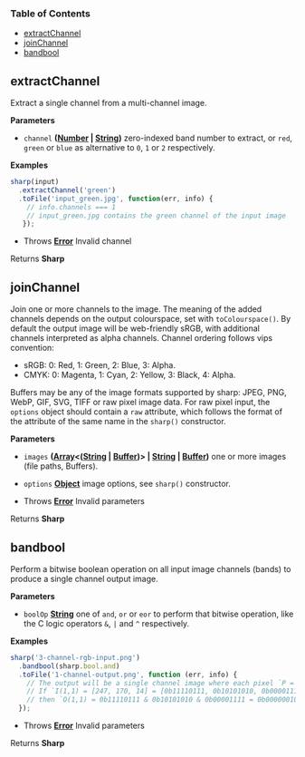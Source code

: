 <!-- Generated by documentation.js. Update this documentation by updating the source code. -->

### Table of Contents

-   [extractChannel][1]
-   [joinChannel][2]
-   [bandbool][3]

## extractChannel

Extract a single channel from a multi-channel image.

**Parameters**

-   `channel` **([Number][4] \| [String][5])** zero-indexed band number to extract, or `red`, `green` or `blue` as alternative to `0`, `1` or `2` respectively.

**Examples**

```javascript
sharp(input)
  .extractChannel('green')
  .toFile('input_green.jpg', function(err, info) {
    // info.channels === 1
    // input_green.jpg contains the green channel of the input image
   });
```

-   Throws **[Error][6]** Invalid channel

Returns **Sharp** 

## joinChannel

Join one or more channels to the image.
The meaning of the added channels depends on the output colourspace, set with `toColourspace()`.
By default the output image will be web-friendly sRGB, with additional channels interpreted as alpha channels.
Channel ordering follows vips convention:

-   sRGB: 0: Red, 1: Green, 2: Blue, 3: Alpha.
-   CMYK: 0: Magenta, 1: Cyan, 2: Yellow, 3: Black, 4: Alpha.

Buffers may be any of the image formats supported by sharp: JPEG, PNG, WebP, GIF, SVG, TIFF or raw pixel image data.
For raw pixel input, the `options` object should contain a `raw` attribute, which follows the format of the attribute of the same name in the `sharp()` constructor.

**Parameters**

-   `images` **([Array][7]&lt;([String][5] \| [Buffer][8])> | [String][5] \| [Buffer][8])** one or more images (file paths, Buffers).
-   `options` **[Object][9]** image options, see `sharp()` constructor.


-   Throws **[Error][6]** Invalid parameters

Returns **Sharp** 

## bandbool

Perform a bitwise boolean operation on all input image channels (bands) to produce a single channel output image.

**Parameters**

-   `boolOp` **[String][5]** one of `and`, `or` or `eor` to perform that bitwise operation, like the C logic operators `&`, `|` and `^` respectively.

**Examples**

```javascript
sharp('3-channel-rgb-input.png')
  .bandbool(sharp.bool.and)
  .toFile('1-channel-output.png', function (err, info) {
    // The output will be a single channel image where each pixel `P = R & G & B`.
    // If `I(1,1) = [247, 170, 14] = [0b11110111, 0b10101010, 0b00001111]`
    // then `O(1,1) = 0b11110111 & 0b10101010 & 0b00001111 = 0b00000010 = 2`.
  });
```

-   Throws **[Error][6]** Invalid parameters

Returns **Sharp** 

[1]: #extractchannel

[2]: #joinchannel

[3]: #bandbool

[4]: https://developer.mozilla.org/docs/Web/JavaScript/Reference/Global_Objects/Number

[5]: https://developer.mozilla.org/docs/Web/JavaScript/Reference/Global_Objects/String

[6]: https://developer.mozilla.org/docs/Web/JavaScript/Reference/Global_Objects/Error

[7]: https://developer.mozilla.org/docs/Web/JavaScript/Reference/Global_Objects/Array

[8]: https://nodejs.org/api/buffer.html

[9]: https://developer.mozilla.org/docs/Web/JavaScript/Reference/Global_Objects/Object
